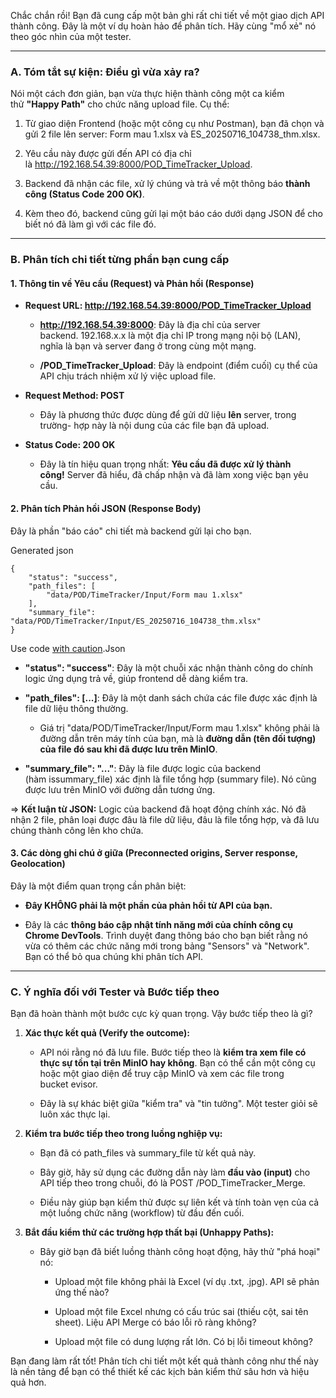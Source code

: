 Chắc chắn rồi! Bạn đã cung cấp một bản ghi rất chi tiết về một giao dịch API thành công. Đây là một ví dụ hoàn hảo để phân tích. Hãy cùng "mổ xẻ" nó theo góc nhìn của một tester.

---

### **A. Tóm tắt sự kiện: Điều gì vừa xảy ra?**

Nói một cách đơn giản, bạn vừa thực hiện thành công một ca kiểm thử **"Happy Path"** cho chức năng upload file. Cụ thể:

1. Từ giao diện Frontend (hoặc một công cụ như Postman), bạn đã chọn và gửi 2 file lên server: Form mau 1.xlsx và ES_20250716_104738_thm.xlsx.
    
2. Yêu cầu này được gửi đến API có địa chỉ là http://192.168.54.39:8000/POD_TimeTracker_Upload.
    
3. Backend đã nhận các file, xử lý chúng và trả về một thông báo **thành công (Status Code 200 OK)**.
    
4. Kèm theo đó, backend cũng gửi lại một báo cáo dưới dạng JSON để cho biết nó đã làm gì với các file đó.
    

---

### **B. Phân tích chi tiết từng phần bạn cung cấp**

#### **1. Thông tin về Yêu cầu (Request) và Phản hồi (Response)**

- **Request URL: http://192.168.54.39:8000/POD_TimeTracker_Upload**
    
    - **http://192.168.54.39:8000**: Đây là địa chỉ của server backend. 192.168.x.x là một địa chỉ IP trong mạng nội bộ (LAN), nghĩa là bạn và server đang ở trong cùng một mạng.
        
    - **/POD_TimeTracker_Upload**: Đây là endpoint (điểm cuối) cụ thể của API chịu trách nhiệm xử lý việc upload file.
        
- **Request Method: POST**
    
    - Đây là phương thức được dùng để gửi dữ liệu **lên** server, trong trường- hợp này là nội dung của các file bạn đã upload.
        
- **Status Code: 200 OK**
    
    - Đây là tín hiệu quan trọng nhất: **Yêu cầu đã được xử lý thành công!** Server đã hiểu, đã chấp nhận và đã làm xong việc bạn yêu cầu.
        

#### **2. Phân tích Phản hồi JSON (Response Body)**

Đây là phần "báo cáo" chi tiết mà backend gửi lại cho bạn.

Generated json

```
{
    "status": "success",
    "path_files": [
        "data/POD/TimeTracker/Input/Form mau 1.xlsx"
    ],
    "summary_file": "data/POD/TimeTracker/Input/ES_20250716_104738_thm.xlsx"
}
```

Use code [with caution](https://support.google.com/legal/answer/13505487).Json

- **"status": "success"**: Đây là một chuỗi xác nhận thành công do chính logic ứng dụng trả về, giúp frontend dễ dàng kiểm tra.
    
- **"path_files": [...]**: Đây là một danh sách chứa các file được xác định là file dữ liệu thông thường.
    
    - Giá trị "data/POD/TimeTracker/Input/Form mau 1.xlsx" không phải là đường dẫn trên máy tính của bạn, mà là **đường dẫn (tên đối tượng) của file đó sau khi đã được lưu trên MinIO**.
        
- **"summary_file": "..."**: Đây là file được logic của backend (hàm issummary_file) xác định là file tổng hợp (summary file). Nó cũng được lưu trên MinIO với đường dẫn tương ứng.
    

=> **Kết luận từ JSON:** Logic của backend đã hoạt động chính xác. Nó đã nhận 2 file, phân loại được đâu là file dữ liệu, đâu là file tổng hợp, và đã lưu chúng thành công lên kho chứa.

#### **3. Các dòng ghi chú ở giữa (Preconnected origins, Server response, Geolocation)**

Đây là một điểm quan trọng cần phân biệt:

- **Đây KHÔNG phải là một phần của phản hồi từ API của bạn.**
    
- Đây là các **thông báo cập nhật tính năng mới của chính công cụ Chrome DevTools**. Trình duyệt đang thông báo cho bạn biết rằng nó vừa có thêm các chức năng mới trong bảng "Sensors" và "Network". Bạn có thể bỏ qua chúng khi phân tích API.
    

---

### **C. Ý nghĩa đối với Tester và Bước tiếp theo**

Bạn đã hoàn thành một bước cực kỳ quan trọng. Vậy bước tiếp theo là gì?

1. **Xác thực kết quả (Verify the outcome):**
    
    - API nói rằng nó đã lưu file. Bước tiếp theo là **kiểm tra xem file có thực sự tồn tại trên MinIO hay không**. Bạn có thể cần một công cụ hoặc một giao diện để truy cập MinIO và xem các file trong bucket evisor.
        
    - Đây là sự khác biệt giữa "kiểm tra" và "tin tưởng". Một tester giỏi sẽ luôn xác thực lại.
        
2. **Kiểm tra bước tiếp theo trong luồng nghiệp vụ:**
    
    - Bạn đã có path_files và summary_file từ kết quả này.
        
    - Bây giờ, hãy sử dụng các đường dẫn này làm **đầu vào (input)** cho API tiếp theo trong chuỗi, đó là POST /POD_TimeTracker_Merge.
        
    - Điều này giúp bạn kiểm thử được sự liên kết và tính toàn vẹn của cả một luồng chức năng (workflow) từ đầu đến cuối.
        
3. **Bắt đầu kiểm thử các trường hợp thất bại (Unhappy Paths):**
    
    - Bây giờ bạn đã biết luồng thành công hoạt động, hãy thử "phá hoại" nó:
        
        - Upload một file không phải là Excel (ví dụ .txt, .jpg). API sẽ phản ứng thế nào?
            
        - Upload một file Excel nhưng có cấu trúc sai (thiếu cột, sai tên sheet). Liệu API Merge có báo lỗi rõ ràng không?
            
        - Upload một file có dung lượng rất lớn. Có bị lỗi timeout không?
            

Bạn đang làm rất tốt! Phân tích chi tiết một kết quả thành công như thế này là nền tảng để bạn có thể thiết kế các kịch bản kiểm thử sâu hơn và hiệu quả hơn.